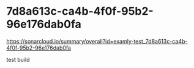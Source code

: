 # 7d8a613c-ca4b-4f0f-95b2-96e176dab0fa
https://sonarcloud.io/summary/overall?id=examly-test_7d8a613c-ca4b-4f0f-95b2-96e176dab0fa


test build